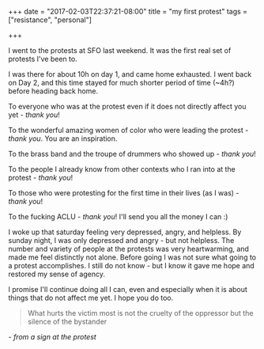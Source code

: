 +++
date = "2017-02-03T22:37:21-08:00"
title = "my first protest"
tags = ["resistance", "personal"]

+++

I went to the protests at SFO last weekend. It was the first real set of protests I've been to.

I was there for about 10h on day 1, and came home exhausted. I went back on Day 2, and this time stayed for much shorter period of time (~4h?) before heading back home.

To everyone who was at the protest even if it does not directly affect you yet - *thank you*!

To the wonderful amazing women of color who were leading the protest - *thank you*. You are an inspiration.

To the brass band and the troupe of drummers who showed up - *thank you*! 

To the people I already know from other contexts who I ran into at the protest - *thank you*!

To those who were protesting for the first time in their lives (as I was) - *thank you*!

To the fucking ACLU - *thank you*! I'll send you all the money I can :)

I woke up that saturday feeling very depressed, angry, and helpless. By sunday night, I was only depressed and angry - but not helpless. The number and variety of people at the protests was very heartwarming, and made me feel distinctly not alone. Before going I was not sure what going to a protest accomplishes. I still do not know - but I know it gave me hope and restored my sense of agency.

I promise I'll continue doing all I can, even and especially when it is about things that do not affect me yet. I hope you do too.

> What hurts the victim most is not the cruelty of the oppressor but the silence of the bystander

*- from a sign at the protest*
